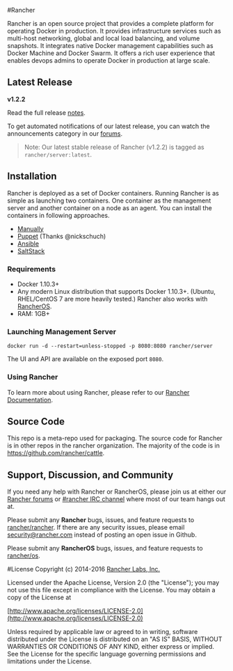 #Rancher

Rancher is an open source project that provides a complete platform for operating Docker in production. It provides infrastructure services such as multi-host networking, global and local load balancing, and volume snapshots. It integrates native Docker management capabilities such as Docker Machine and Docker Swarm. It offers a rich user experience that enables devops admins to operate Docker in production at large scale.

## Latest Release
**v1.2.2**

Read the full release [notes](https://github.com/rancher/rancher/releases/tag/v1.2.2).

To get automated notifications of our latest release, you can watch the announcements category in our [forums](http://forums.rancher.com/c/announcements).

> Note: Our latest stable release of Rancher (v1.2.2) is tagged as `rancher/server:latest`.

## Installation

Rancher is deployed as a set of Docker containers.  Running Rancher is as simple as launching two containers.  One container as the management server and another container on a node as an agent.  You can install the containers in following approaches.

* [Manually](#launching-management-server)
* [Puppet](https://github.com/nickschuch/puppet-rancher) (Thanks @nickschuch)
* [Ansible](https://github.com/joshuacox/ansibleplaybook-rancher)
* [SaltStack](https://github.com/komljen/rancher-salt)

### Requirements

* Docker 1.10.3+
* Any modern Linux distribution that supports Docker 1.10.3+. (Ubuntu, RHEL/CentOS 7 are more heavily tested.) Rancher also works with [RancherOS](https://github.com/rancher/os).
* RAM: 1GB+

### Launching Management Server

    docker run -d --restart=unless-stopped -p 8080:8080 rancher/server

The UI and API are available on the exposed port `8080`.

### Using Rancher

To learn more about using Rancher, please refer to our [Rancher Documentation](http://docs.rancher.com/).

## Source Code

This repo is a meta-repo used for packaging.  The source code for Rancher is in other repos in the rancher organization.  The majority of the code is in https://github.com/rancher/cattle.

## Support, Discussion, and Community
If you need any help with Rancher or RancherOS, please join us at either our [Rancher forums](http://forums.rancher.com/) or [#rancher IRC channel](http://webchat.freenode.net/?channels=rancher) where most of our team hangs out at.

Please submit any **Rancher** bugs, issues, and feature requests to [rancher/rancher](//github.com/rancher/rancher/issues). If there are any security issues, please email security@rancher.com instead of posting an open issue in Github.

Please submit any **RancherOS** bugs, issues, and feature requests to [rancher/os](//github.com/rancher/os/issues).

#License
Copyright (c) 2014-2016 [Rancher Labs, Inc.](http://rancher.com)

Licensed under the Apache License, Version 2.0 (the "License");
you may not use this file except in compliance with the License.
You may obtain a copy of the License at

[http://www.apache.org/licenses/LICENSE-2.0](http://www.apache.org/licenses/LICENSE-2.0)

Unless required by applicable law or agreed to in writing, software
distributed under the License is distributed on an "AS IS" BASIS,
WITHOUT WARRANTIES OR CONDITIONS OF ANY KIND, either express or implied.
See the License for the specific language governing permissions and
limitations under the License.
